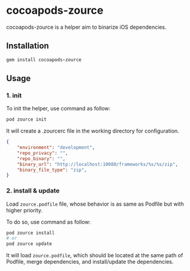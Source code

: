 # cocoapods-zource

cocoapods-zource is a helper aim to binarize iOS dependencies.

## Installation

``` Ruby
gem install cocoapods-zource
```

## Usage


### 1. init

To init the helper, use command as follow:

``` Ruby
pod zource init
```

It will create a .zourcerc file in the working directory for configuration.

``` JSON
{
    "environment": "development",
    "repo_privacy": "",
    "repo_binary": "",
    "binary_url": "http://localhost:10080/frameworks/%s/%s/zip",
    "binary_file_type": "zip",
}
```

### 2. install & update

Load `zource.podfile` file, whose behavior is as same as Podfile but with higher priority.

To do so, use command as follow:

``` Ruby
pod zource install
# or
pod zource update
```

It will load `zource.podfile`, which should be located at the same path of Podfile, merge dependencies, and install/update the dependencies.